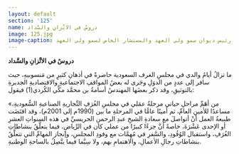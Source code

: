 ```yaml
---
layout: default
section: '125'
name: دروسٌ في الاتِّزانِ والسَّداد
image: 125.jpg
image-caption: الجريسي مع صاحب السمو الملكي سعود بن نايف بن عبدالعزيز رئيس ديوان سمو ولي العهد والمستشار الخاص لسمو ولي العهد
---
```

**دروسٌ في الاتِّزانِ والسَّداد**

ما تزالُ أيامُ والدي في مجلسِ الغرف السعودية حاضرةً في أذهانِ كثيرٍ من مَنسوبيهِ، حيث سافر إلى عددٍ من الدوَلِ وجَرى له بعضُ المواقفِ الاجتماعيةِ والاقتصاديةِ الجديرةِ بالتوثيقِ، وقد ذكر بعضَها المهندسُ أسامةُ بن محمَّد مكِّي الكُردي(1) فيقول:

«من أهَمِّ مراحلِ حياتي مرحلةُ عمَلي في مجلسِ الغُرَفِ التِّجاريةِ الصناعيةِ السُّعوديةِ، مساعدًا للأمينِ العامِّ، ثم أمينًا عامًّا في المرحلةِ ما بين (1990م إلى 2001م)، وقد اقتَضَت طبيعةُ العمل أنْ أتواصلَ مع سعادةِ الشيخِ عبدِ الرحمنِ الجريسيِّ في هذه السنواتِ العشرِ أو الإحدى عَشْرَةَ، خاصةً أنَّ جزءًا كبيرًا من عملي كان في الرِّياضِ، فيما يتعلَّقُ بنشاطاتِ الغُرَفِ، واستقبال الوُفُودِ، والسَّفرِ في مُهِمَّات مع وفودِ المجلسِ، وإنجاز المهامِّ التي تتعلَّقُ بنشاطاتِ رجالِ الأعمالِ، والاهتمامِ بهم، ولا سِيَّما فيما يتَّصِلُ بالساحةِ الوطنيةِ.
